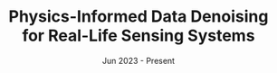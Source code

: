 ---
title: "Physics-Informed Data Denoising for Real-Life Sensing Systems"
tags:
  - "Sensing"
  - "Physics-informed"
date: Jun 2023 - Present
authors:
  - name: "Collaborated with Xiyuan Zhang, and others"
path: "research/pilot"
excerpt: Sensors measuring real-life physical processes are ubiquitous in today’s interconnected world. These sensors inherently bear noise that often adversely affects performance and reliability of the systems they support. Classic filtering-based approaches introduce strong assumptions on the time or frequency characteristics of sensory measurements, while learning-based denoising approaches typically rely on using ground truth clean data to train a denoising model, which is often challenging or prohibitive to obtain for many real-world applications. We observe that in many scenarios, the relationships between different sensor measurements (e.g., location and acceleration) are analytically described by laws of physics (e.g., second-order differential equation). By incorporating such physics constraints, we can guide the denoising process to improve even in the absence of ground truth data. In light of this, we design a physics-informed denoising model that leverages the inherent algebraic relationships between different measurements governed by the underlying physics. By obviating the need for ground truth clean data, our method offers a practical denoising solution for realworld applications. We conducted experiments in various domains, including inertial navigation, CO2 monitoring, and HVAC control, and achieved state-of-the-art performance compared with existing denoising methods. Our method can denoise data in real time (4ms for a sequence of 1s) for low-cost noisy sensors and produces results that closely align with those from high-precision, high-cost alternatives, leading to an efficient, cost-effective approach for more accurate sensor-based systems.
selected: false
cover: "./preview.png"
links:
  - name: "Sensys23 Paper"
    url: "https://xiyuanzh.github.io/assets/publications/PILOT.pdf"
priority: -20
---